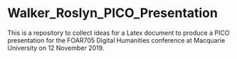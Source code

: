 # Walker_Roslyn_PICO_Presentation
This is a repository to collect ideas for a Latex document to produce a PICO presentation for the FOAR705 Digital Humanities conference at Macquarie University on 12 November 2019.
